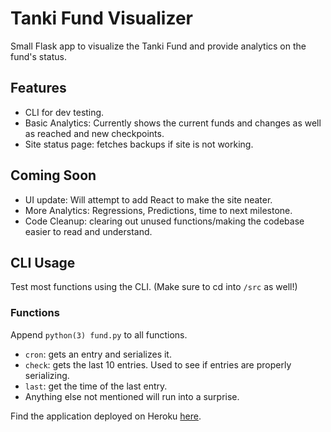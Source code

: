 # Tanki Fund Visualizer

Small Flask app to visualize the Tanki Fund and provide analytics on the fund's status.

## Features
- CLI for dev testing.
- Basic Analytics: Currently shows the current funds and changes as well as reached and new checkpoints.
- Site status page: fetches backups if site is not working.

## Coming Soon
- UI update: Will attempt to add React to make the site neater.
- More Analytics: Regressions, Predictions, time to next milestone.
- Code Cleanup: clearing out unused functions/making the codebase easier to read and understand.

## CLI Usage
Test most functions using the CLI. (Make sure to cd into `/src` as well!)

### Functions
Append `python(3) fund.py` to all functions.
- `cron`: gets an entry and serializes it.
- `check`: gets the last 10 entries. Used to see if entries are properly serializing.
- `last`: get the time of the last entry.
- Anything else not mentioned will run into a surprise.

Find the application deployed on Heroku [here](https://fund-vis.herokuapp.com/).
